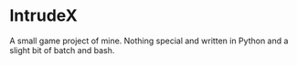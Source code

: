 # IntrudeX
A small game project of mine. Nothing special and written in Python and a slight bit of batch and bash.

